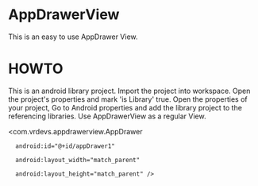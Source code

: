 AppDrawerView
=============

This is an easy to use AppDrawer View.

HOWTO
========

This is an android library project. Import the project into workspace. Open the project's properties and mark 'is Library' true.
Open the properties of your project, Go to Android properties and add the library project to the referencing libraries.
Use AppDrawerView as a regular View. 



<com.vrdevs.appdrawerview.AppDrawer 

      android:id="@+id/appDrawer1"   
      
      android:layout_width="match_parent"
      
      android:layout_height="match_parent" />
      
